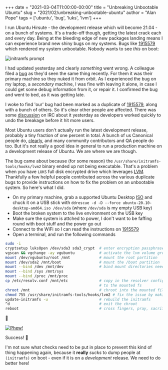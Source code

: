 +++
date = "2021-03-04T11:00:00-00:00"
title = "Unbreaking Unbootable Ubuntu"
slug = "2021/02/unbreaking-unbootable-ubuntu"
author = "Alan Pope"
tags = ['ubuntu', 'bug', 'luks', 'lvm']
+++

I run Ubuntu Hirsute - the development release which will become 21.04 - on a bunch of systems. It's a trade-off though, getting the latest crack each and every day. Being at the bleeding edge of new packages landing means I can experience brand new shiny bugs on my systems. Bugs like [1915579](https://pad.lv/1915579) which rendered my system unbootable. Nobody wants to see *this* on boot:

![initramfs prompt](/blog/images/2021-03-04/initramfs.png)

I had updated yesterday and clearly *something* went wrong. A colleague filed a [bug](https://pad.lv/1917676) as they'd seen the same thing recently. For them it was their primary machine so they nuked it from orbit. As I experienced the bug on my laptop, a *secondary* machine, I was fine with leaving it alone, in case I could get some debug information from it, or repair it. I confirmed the bug and went to bed, as it was getting late.

I woke to find 'our' bug had been marked as a duplicate of [1915579](https://pad.lv/1915579), along with a bunch of others. So it's clear other people are affected. There was some [discussion](https://irclogs.ubuntu.com/2021/03/03/%23ubuntu-release.html#t11:13) on IRC about it yesterday as developers worked quickly to undo the breakage before it hit more users.

Most Ubuntu users don't actually run the latest development release, probably a tiny fraction of one percent in total.  A bunch of us Canonical people do, [clearly](/blog/2021/02/dont-use-proposed/), and many community contributors and QA people do too. But it's not really a good idea in general to run a production machine on a development release of Ubuntu. We are where we are though.

The bug came about because (for some reason) the `/usr/share/initramfs-tools/hooks/lvm2` binary ended up not being executable. That's a problem when you have `LUKS` full disk encrypted drive which leverages [LVM](https://en.wikipedia.org/wiki/Logical_Volume_Manager_(Linux)). Thankfully a few helpful people contributed across the various duplicate bugs to provide instructions on how to fix the problem on an unbootable system. So here's what I did.

* On my primary machine, grab a supported Ubuntu Desktop [ISO](http://releases.ubuntu.com/20.10/) and chuck it on a USB stick with `ddrescue -d -D --force ubuntu-20.10-desktop-amd64.iso /dev/sda` (where `/dev/sda` is my empty USB key)
* Boot the broken system to the live environment on the USB key
* Make sure the system is attched to power, I don't want to be faffing round with boot stuff and the power go out
* Connect to the WiFi so I can read the instructions on [1915579](https://pad.lv/1915579)
* Open a terminal, and run the following commands

```bash
sudo -i
cryptsetup luksOpen /dev/sda3 sda3_crypt  # enter encryption passphrase when prompted
vgscan && vgchange -ay vgubuntu           # activate the lvm volume group
mount /dev/vgubuntu/root /mnt             # mount the root partition
mount /dev/sda2 /mnt/boot                 # mount the /boot partition
mount --bind /dev /mnt/dev                # bind mount directories needed to chroot in
mount --bind /sys /mnt/sys
mount --bind /proc /mnt/proc
cp /etc/resolv.conf /mnt/etc              # copy in the resolver config (needed this for DNS) 
                                          # to the mounted fs
chroot /mnt                               # chroot into the mounted filesystem, to fix it
chmod 755 /usr/share/initramfs-tools/hooks/lvm2 # fix the issue by making lvm2 executable
update-initramfs -u                       # rebuild the initramfs
^d                                        # exit the chroot
reboot                                    # cross fingers, pray, sacrifice a chicken etc
```

🤞

[![Phew!](/blog/images/2021-03-04/phew.png)](/blog/images/2021-03-04/phew.png)

Success! 🎉

I'm not sure what checks need to be put in place to prevent this kind of thing happening again, because it **really** *sucks* to dump people at `(initramfs)` on boot - even if it is on a *development* release. We need to do better here!